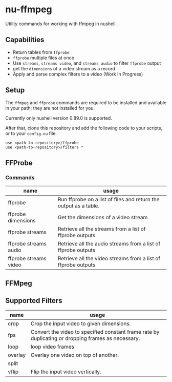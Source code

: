 
# nu-ffmpeg

Utility commands for working with ffmpeg in nushell.

## Capabilities

- Return tables from `ffprobe`
- `ffprobe` multiple files at once
- Use `streams`, `streams video`, and `streams audio` to filter `ffprobe` output
- get the `dimensions` of a video stream as a record
- Apply and parse complex filters to a video (Work In Progress)

## Setup

The `ffmpeg` and `ffprobe` commands are required to be installed and available
in your path; they are not installed for you.

Currently only nushell version 0.89.0 is supported.

After that, clone this repository and add the following code to your scripts,
or to your `config.nu` file:

```nu
use <path-to-repository>/ffprobe
use <path-to-repository>/filters *
```

## FFProbe

### Commands

| name                  | usage                                                            |
| --------------------- | ---------------------------------------------------------------- |
| ffprobe               | Run ffprobe on a list of files and return the output as a table. |
| ffprobe dimensions    | Get the dimensions of a video stream                             |
| ffprobe streams       | Retrieve all the streams from a list of ffprobe outputs          |
| ffprobe streams audio | Retrieve all the audio streams from a list of ffprobe outputs    |
| ffprobe streams video | Retrieve all the video streams from a list of ffprobe outputs    |


## FFMpeg

## Supported Filters

| name    | usage                                                                                              |
| ------- | -------------------------------------------------------------------------------------------------- |
| crop    | Crop the input video to given dimensions.                                                          |
| fps     | Convert the video to specified constant frame rate by duplicating or dropping frames as necessary. |
| loop    | loop video frames                                                                                  |
| overlay | Overlay one video on top of another.                                                               |
| split   |                                                                                                    |
| vflip   | Flip the input video vertically.                                                                   |

